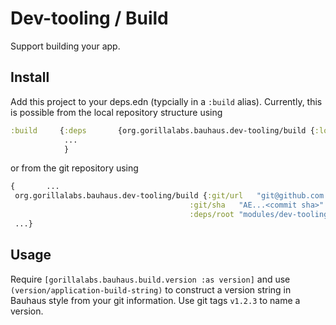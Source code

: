 # Dev-tooling / Build

Support building your app.

## Install

Add this project to your deps.edn (typcially in a `:build` alias).
Currently, this is possible from the local repository structure using

```clojure
:build     {:deps       {org.gorillalabs.bauhaus.dev-tooling/build {:local/root "../../modules/dev-tooling/build"}
            ...
            }
```

or from the git repository using

```clojure
{       ...
 org.gorillalabs.bauhaus.dev-tooling/build {:git/url   "git@github.com:gorillalabs/bauhaus.git"
                                        :git/sha   "AE...<commit sha>"
                                        :deps/root "modules/dev-tooling/build"}
 ...}
```

## Usage

Require `[gorillalabs.bauhaus.build.version :as version]` and use
`(version/application-build-string)` to construct a version string in Bauhaus style
from your git information. Use git tags `v1.2.3` to name a version.